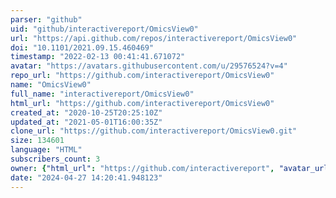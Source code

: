```yaml
---
parser: "github"
uid: "github/interactivereport/OmicsView0"
url: "https://api.github.com/repos/interactivereport/OmicsView0"
doi: "10.1101/2021.09.15.460469"
timestamp: "2022-02-13 00:41:41.671072"
avatar: "https://avatars.githubusercontent.com/u/29576524?v=4"
repo_url: "https://github.com/interactivereport/OmicsView0"
name: "OmicsView0"
full_name: "interactivereport/OmicsView0"
html_url: "https://github.com/interactivereport/OmicsView0"
created_at: "2020-10-25T20:25:10Z"
updated_at: "2021-05-01T16:00:35Z"
clone_url: "https://github.com/interactivereport/OmicsView0.git"
size: 134601
language: "HTML"
subscribers_count: 3
owner: {"html_url": "https://github.com/interactivereport", "avatar_url": "https://avatars.githubusercontent.com/u/29576524?v=4", "login": "interactivereport", "type": "User"}
date: "2024-04-27 14:20:41.948123"
---
```

